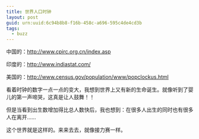 ```yaml
---
title: 世界人口时钟
layout: post
guid: urn:uuid:6c94b8b8-f16b-458c-a696-595c4de4cd3b
tags:
  - buzz
---
```


中国的：http://www.cpirc.org.cn/index.asp

印度的：http://www.indiastat.com/

美国的：http://www.census.gov/population/www/popclockus.html



看着时钟的数字一点一点的变大，我想到世界上又有新的生命诞生。就像听到了婴儿的第一声啼哭，这真是让人鼓舞！！



但是当看到出生数增加得比总人数快后，我也想到：在很多人出生的同时也有很多人在离开……



这个世界就是这样的。来来去去，就像接力赛一样。
